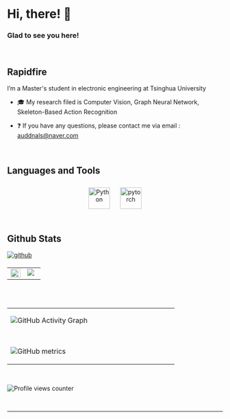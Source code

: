 # Hi, there! 👋  
  

 
  



### Glad to see you here!  
  
  

<br/>  


## Rapidfire  
<tr><td valign="top" width="50%">

I’m a Master's student in electronic engineering at Tsinghua University <br>

-  🎓 My research filed is Computer Vision, Graph Neural Network, Skeleton-Based Action Recognition  
  

- ❓  If you have any questions, please contact me via email : auddnals@naver.com    

<br/>  


## Languages and Tools  
<div align="center">  
<img style="margin: 10px" src="https://profilinator.rishav.dev/skills-assets/python-original.svg" alt="Python" height="50" />  
<img style="margin: 10px" src="https://profilinator.rishav.dev/skills-assets/pytorch-icon.svg" alt="pytorch" height="50" />  
</div>  

<br/>  


## Github Stats  
<a href="https://github.com/WoominM" target="_blank">
<img src=https://img.shields.io/badge/github-%2324292e.svg?&style=for-the-badge&logo=github&logoColor=white alt=github style="margin-bottom: 5px;" /> 
</a> 
  
<table><tr><td valign="top" width="50%">

<img src="https://github-readme-stats.vercel.app/api?username=woominM&show_icons=true&count_private=true&hide_border=true" align="left" style="width: 100%" />

</td><td valign="top" width="50%">

<img src="https://github-readme-stats.vercel.app/api/top-langs/?username=woominM&hide_border=true&layout=compact" align="left" />

</td></tr></table>  

<br/>   
<br/>  
  
<table><tr><td valign="top" width="50%">
  
![GitHub Activity Graph](https://activity-graph.herokuapp.com/graph?username=WoominM)

<br/>
  
![GitHub metrics](https://metrics.lecoq.io/WoominM)  
  
</td></tr></table> 
  
<br/>  
  
![Profile views counter](https://komarev.com/ghpvc/?username=WoominM&&style=flat-square)

<br />

----
